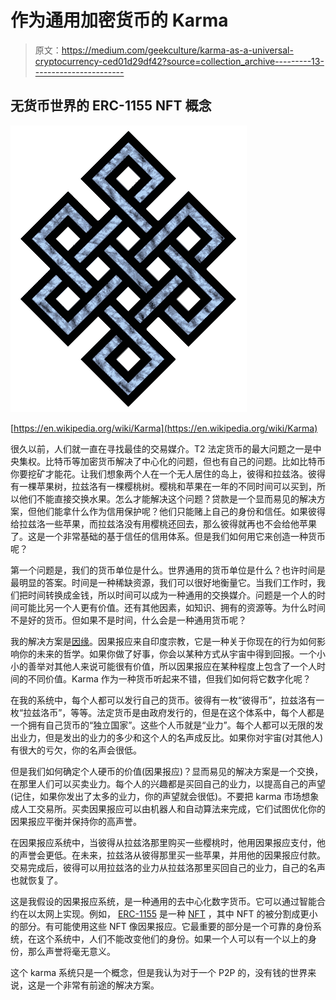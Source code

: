 # 作为通用加密货币的 Karma

> 原文：<https://medium.com/geekculture/karma-as-a-universal-cryptocurrency-ced01d29df42?source=collection_archive---------13----------------------->

## 无货币世界的 ERC-1155 NFT 概念

![](img/711b228f5ff13815c0657e7aa9dc678c.png)

[https://en.wikipedia.org/wiki/Karma](https://en.wikipedia.org/wiki/Karma)

很久以前，人们就一直在寻找最佳的交易媒介。T2 法定货币的最大问题之一是中央集权。比特币等加密货币解决了中心化的问题，但也有自己的问题。比如比特币你要挖矿才能花。让我们想象两个人在一个无人居住的岛上，彼得和拉兹洛。彼得有一棵苹果树，拉兹洛有一棵樱桃树。樱桃和苹果在一年的不同时间可以买到，所以他们不能直接交换水果。怎么才能解决这个问题？贷款是一个显而易见的解决方案，但他们能拿什么作为信用保护呢？他们只能赌上自己的身份和信任。如果彼得给拉兹洛一些苹果，而拉兹洛没有用樱桃还回去，那么彼得就再也不会给他苹果了。这是一个非常基础的基于信任的信用体系。但是我们如何用它来创造一种货币呢？

第一个问题是，我们的货币单位是什么。世界通用的货币单位是什么？也许时间是最明显的答案。时间是一种稀缺资源，我们可以很好地衡量它。当我们工作时，我们把时间转换成金钱，所以时间可以成为一种通用的交换媒介。问题是一个人的时间可能比另一个人更有价值。还有其他因素，如知识、拥有的资源等。为什么时间不是好的货币。但如果不是时间，什么会是一种通用货币呢？

我的解决方案是[因缘](https://en.wikipedia.org/wiki/Karma)。因果报应来自印度宗教，它是一种关于你现在的行为如何影响你的未来的哲学。如果你做了好事，你会以某种方式从宇宙中得到回报。一个小小的善举对其他人来说可能很有价值，所以因果报应在某种程度上包含了一个人时间的不同价值。Karma 作为一种货币听起来不错，但我们如何将它数字化呢？

在我的系统中，每个人都可以发行自己的货币。彼得有一枚“彼得币”，拉兹洛有一枚“拉兹洛币”，等等。法定货币是由政府发行的，但是在这个体系中，每个人都是一个拥有自己货币的“独立国家”。这些个人币就是“业力”。每个人都可以无限的发出业力，但是发出的业力的多少和这个人的名声成反比。如果你对宇宙(对其他人)有很大的亏欠，你的名声会很低。

但是我们如何确定个人硬币的价值(因果报应)？显而易见的解决方案是一个交换，在那里人们可以买卖业力。每个人的兴趣都是买回自己的业力，以提高自己的声望(记住，如果你发出了太多的业力，你的声望就会很低)。不要把 karma 市场想象成人工交易所。买卖因果报应可以由机器人和自动算法来完成，它们试图优化你的因果报应平衡并保持你的高声誉。

在因果报应系统中，当彼得从拉兹洛那里购买一些樱桃时，他用因果报应支付，他的声誉会更低。在未来，拉兹洛从彼得那里买一些苹果，并用他的因果报应付款。交易完成后，彼得可以用拉兹洛的业力从拉兹洛那里买回自己的业力，自己的名声也就恢复了。

这是我假设的因果报应系统，是一种通用的去中心化数字货币。它可以通过智能合约在以太网上实现。例如， [ERC-1155](/envienta-open-source-everything/erc-1155-non-fungible-tokens-on-steroids-71aab96fa674) 是一种 [NFT](https://en.wikipedia.org/wiki/Non-fungible_token) ，其中 NFT 的被分割成更小的部分。有可能使用这些 NFT 像因果报应。它最重要的部分是一个可靠的身份系统，在这个系统中，人们不能改变他们的身份。如果一个人可以有一个以上的身份，那么声誉将毫无意义。

这个 karma 系统只是一个概念，但是我认为对于一个 P2P 的，没有钱的世界来说，这是一个非常有前途的解决方案。